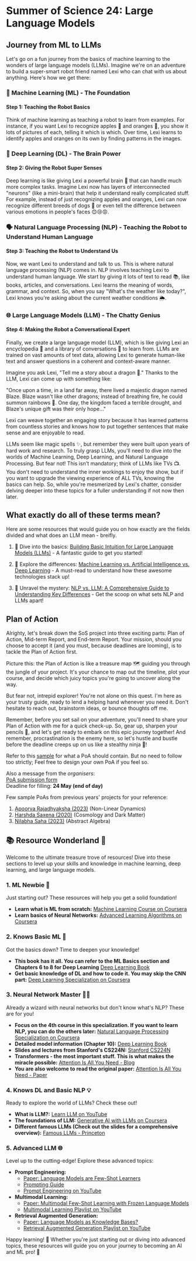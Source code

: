 # Summer of Science 24: Large Language Models

## Journey from ML to LLMs

Let's go on a fun journey from the basics of machine learning to the wonders of large language models (LLMs). Imagine we're on an adventure to build a super-smart robot friend named Lexi who can chat with us about anything. Here's how we get there:

### 🤖 Machine Learning (ML) - The Foundation
#### Step 1: Teaching the Robot Basics
Think of machine learning as teaching a robot to learn from examples. For instance, if you want Lexi to recognize apples 🍎 and oranges 🍊, you show it lots of pictures of each, telling it which is which. Over time, Lexi learns to identify apples and oranges on its own by finding patterns in the images.

### 🧠 Deep Learning (DL) - The Brain Power
#### Step 2: Giving the Robot Super Senses
Deep learning is like giving Lexi a powerful brain 🧠 that can handle much more complex tasks. Imagine Lexi now has layers of interconnected "neurons" (like a mini-brain) that help it understand really complicated stuff. For example, instead of just recognizing apples and oranges, Lexi can now recognize different breeds of dogs 🐶 or even tell the difference between various emotions in people's faces 😊😢😡.

### 🗣️ Natural Language Processing (NLP) - Teaching the Robot to Understand Human Language
#### Step 3: Teaching the Robot to Understand Us
Now, we want Lexi to understand and talk to us. This is where natural language processing (NLP) comes in. NLP involves teaching Lexi to understand human language. We start by giving it lots of text to read 📚, like books, articles, and conversations. Lexi learns the meaning of words, grammar, and context. So, when you say "What's the weather like today?", Lexi knows you're asking about the current weather conditions 🌦️.

### 🌐 Large Language Models (LLM) - The Chatty Genius
#### Step 4: Making the Robot a Conversational Expert
Finally, we create a large language model (LLM), which is like giving Lexi an encyclopedia 📖 and a library of conversations 💬 to learn from. LLMs are trained on vast amounts of text data, allowing Lexi to generate human-like text and answer questions in a coherent and context-aware manner.

Imagine you ask Lexi, "Tell me a story about a dragon 🐉." Thanks to the LLM, Lexi can come up with something like:

"Once upon a time, in a land far away, there lived a majestic dragon named Blaze. Blaze wasn't like other dragons; instead of breathing fire, he could summon rainbows 🌈. One day, the kingdom faced a terrible drought, and Blaze's unique gift was their only hope..."

Lexi can weave together an engaging story because it has learned patterns from countless stories and knows how to put together sentences that make sense and are enjoyable to read.  

LLMs seem like magic spells ✨, but remember they were built upon years of hard work and research. To truly grasp LLMs, you'll need to dive into the worlds of Machine Learning, Deep Learning, and Natural Language Processing. But fear not! This isn't mandatory; think of LLMs like TVs 📺. You don't need to understand the inner workings to enjoy the show, but if you want to upgrade the viewing experience of ALL TVs, knowing the basics can help. So, while you're mesmerized by Lexi's chatter, consider delving deeper into these topics for a fuller understanding if not now then later.

## What exactly do all of these terms mean?
Here are some resources that would guide you on how exactly are the fields divided and what does an LLM mean - breifly.
1. 🌟 Dive into the basics: [Building Basic Intuition for Large Language Models (LLMs)](https://medium.com/@thefrankfire/building-basic-intuition-for-large-language-models-llms-91f7ca92dfe7) - A fantastic guide to get you started!

2. 🤖 Explore the differences: [Machine Learning vs. Artificial Intelligence vs. Deep Learning](https://www.analyticsvidhya.com/blog/2021/06/machine-learning-vs-artificial-intelligence-vs-deep-learning/) - A must-read to understand how these awesome technologies stack up!

3. 🧠 Unravel the mystery: [NLP vs. LLM: A Comprehensive Guide to Understanding Key Differences](https://medium.com/@vaniukov.s/nlp-vs-llm-a-comprehensive-guide-to-understanding-key-differences-0358f6571910) - Get the scoop on what sets NLP and LLMs apart!

## Plan of Action
Alrighty, let's break down the SoS project into three exciting parts: Plan of Action, Mid-term Report, and End-term Report. Your mission, should you choose to accept it (and you must, because deadlines are looming), is to tackle the Plan of Action first.

Picture this: the Plan of Action is like a treasure map 🗺️ guiding you through the jungle of your project. It's your chance to map out the timeline, plot your course, and decide which juicy topics you're going to uncover along the way.

But fear not, intrepid explorer! You're not alone on this quest. I'm here as your trusty guide, ready to lend a helping hand whenever you need it. Don't hesitate to reach out, brainstorm ideas, or bounce thoughts off me.

Remember, before you set sail on your adventure, you'll need to share your Plan of Action with me for a quick check-up. So, gear up, sharpen your pencils 📝, and let's get ready to embark on this epic journey together! And remember, procrastination is the enemy here, so let's hustle and bustle before the deadline creeps up on us like a stealthy ninja 🥷!

Refer to this [sample](./files/samplePoA.pdf) for what a PoA should contain. But no need to follow too strictly; Feel free to design your own PoA if you feel so.

Also a message from the *organisers*:  
[PoA submission form](https://forms.gle/dv7Gi9PbEUEVnqVy6)  
Deadline for filling: **24 May (end of day)**

Few sample PoAs from previous years' projects for your reference:
1. [Apoorva Rajadhyaksha (2023)](https://drive.google.com/open?id=1Q1Q03Z1XlbN0XHm7UfbhllitOzprubRt) (Non-Linear Dynamics)
2. [Harshda Saxena (2020)](https://drive.google.com/open?id=14JT_k83cOvavyrtjUlBjgt2mC4cLo0lk) (Cosmology and Dark Matter)
3. [Nilabha Saha (2023)](https://drive.google.com/open?id=1YsJMYQhHt6qd9Rot3xfcrEYL5q99Y6GZ) (Abstract Algebra)



## 📚 Resource Wonderland 🌟

Welcome to the ultimate treasure trove of resources! Dive into these sections to level up your skills and knowledge in machine learning, deep learning, and large language models.

### 1. ML Newbie 🚀
Just starting out? These resources will help you get a solid foundation!
- **Learn what is ML from scratch:** [Machine Learning Course on Coursera](https://www.coursera.org/learn/machine-learning?specialization=machine-learning-introduction)
- **Learn basics of Neural Networks:** [Advanced Learning Algorithms on Coursera](https://www.coursera.org/learn/advanced-learning-algorithms?specialization=machine-learning-introduction)

### 2. Knows Basic ML 🧠
Got the basics down? Time to deepen your knowledge!
- **This book has it all. You can refer to the ML Basics section and Chapters 6 to 8 for Deep Learning** [Deep Learning Book](https://www.deeplearningbook.org/)
- **Get basic knowledge of DL and how to code it. You may skip the CNN part:** [Deep Learning Specialization on Coursera](https://www.coursera.org/specializations/deep-learning)

### 3. Neural Network Master 🧙‍♂️
Already a wizard with neural networks but don't know what's NLP? These are for you!
- **Focus on the 4th course in this specialization. If you want to learn NLP, you can do the others later:** [Natural Language Processing Specialization on Coursera](https://www.coursera.org/specializations/natural-language-processing)
- **Detailed model information (Chapter 10):** [Deep Learning Book](https://www.deeplearningbook.org/)
- **Slides and lectures from Stanford's CS224N:** [Stanford CS224N](https://web.stanford.edu/class/cs224n/)
- **Transformers - the most important stuff. This is what makes the miracle possible:** [Attention Is All You Need - Blog](https://btcompneuro.substack.com/p/draft-attention-is-all-you-need-in)
- **You are also welcome to read the original paper:** [Attention Is All You Need - Paper](https://dl.acm.org/doi/10.5555/3295222.3295349)

### 4. Knows DL and Basic NLP 💡
Ready to explore the world of LLMs? Check these out!
- **What is LLM?:** [Learn LLM on YouTube](https://www.youtube.com/watch?v=67_aMPDk2zw&pp=ygUJbGVhcm4gbGxt)
- **The foundations of LLM:** [Generative AI with LLMs on Coursera](https://www.coursera.org/learn/generative-ai-with-llms)
- **Different famous LLMs (Check out the slides for a comprehensive overview):** [Famous LLMs - Princeton](https://www.cs.princeton.edu/courses/archive/fall22/cos597G/)

### 5. Advanced LLM 🌐
Level up to the cutting-edge! Explore these advanced topics:
- **Prompt Engineering:**
  - [Paper: Language Models are Few-Shot Learners](https://arxiv.org/abs/2005.14165)
  - [Prompting Guide](https://www.promptingguide.ai/)
  - [Prompt Engineering on YouTube](https://www.youtube.com/watch?v=Vx6VwdhDCEc&pp=ygUScHJvbXB0IGVuZ2luZWVyaW5n)
- **Multimodal Learning:**
  - [Paper: Multimodal Few-Shot Learning with Frozen Language Models](https://arxiv.org/abs/2106.13884)
  - [Multimodal Learning Playlist on YouTube](https://www.youtube.com/playlist?list=PLki3HkfgNEsKPcpj5Vv2P98SRAT9wxIDa)
- **Retrieval Augmented Generation:**
  - [Paper: Language Models as Knowledge Bases?](https://arxiv.org/abs/1909.01066)
  - [Retrieval Augmented Generation Playlist on YouTube](https://www.youtube.com/playlist?list=PLfaIDFEXuae2LXbO1_PKyVJiQ23ZztA0x)


Happy learning! 🎉 Whether you're just starting out or diving into advanced topics, these resources will guide you on your journey to becoming an AI and ML pro! 🚀
